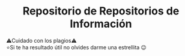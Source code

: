 <h1 align="center">Repositorio de Repositorios de Información</h1>

⚠️Cuidado con los plagios⚠️<br>
⭐Si te ha resultado útil no olvides darme una estrellita 😉
